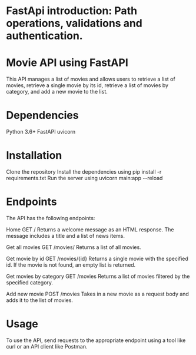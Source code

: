# FastApi introduction: Path operations, validations and authentication.

# Movie API using FastAPI
This API manages a list of movies and allows users to retrieve a list of movies, retrieve a single movie by its id, retrieve a list of movies by category, and add a new movie to the list.

# Dependencies
Python 3.6+
FastAPI
uvicorn
# Installation
Clone the repository
Install the dependencies using pip install -r requirements.txt
Run the server using uvicorn main:app --reload
# Endpoints
The API has the following endpoints:

Home
GET /
Returns a welcome message as an HTML response. The message includes a title and a list of news items.

Get all movies
GET /movies/
Returns a list of all movies.

Get movie by id
GET /movies/{id}
Returns a single movie with the specified id. If the movie is not found, an empty list is returned.

Get movies by category
GET /movies
Returns a list of movies filtered by the specified category.

Add new movie
POST /movies
Takes in a new movie as a request body and adds it to the list of movies.

# Usage
To use the API, send requests to the appropriate endpoint using a tool like curl or an API client like Postman.
